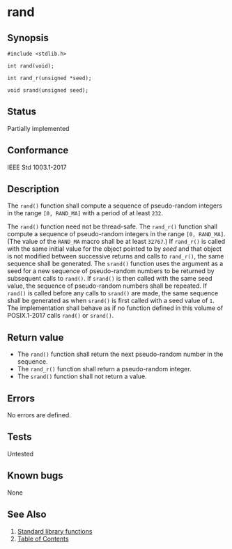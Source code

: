 # rand

## Synopsis

`#include <stdlib.h>`

`int rand(void);`

`int rand_r(unsigned *seed);`

`void srand(unsigned seed);`

## Status

Partially implemented

## Conformance

IEEE Std 1003.1-2017

## Description

The `rand()` function shall compute a sequence of pseudo-random integers in the range `[0, RAND_MA]` with a period of
at least `232`.

 The `rand()` function need not be thread-safe.  The `rand_r()` function shall compute a sequence of pseudo-random
 integers in the range `[0, RAND_MA]`. (The value of the ``RAND_MA`` macro shall be at least `32767`.) If ``rand_r()``
 is called with the same initial value for the object pointed to by _seed_ and that object is not modified between
 successive returns and calls to `rand_r()`, the same sequence shall be generated.  The `srand()` function uses the
 argument as a seed for a new sequence of pseudo-random numbers to be returned by subsequent calls to `rand()`. If
 `srand()` is then called with the same seed value, the sequence of pseudo-random numbers shall be repeated. If `rand()`
 is called before any calls to `srand()` are made, the same sequence shall be generated as when `srand()` is first
 called with a seed value of `1`. The implementation shall behave as if no function defined in this volume of
 POSIX.1-2017 calls `rand()` or `srand()`.

## Return value

* The `rand()` function shall return the next pseudo-random number in the sequence.
* The `rand_r()` function shall return a pseudo-random integer.
* The `srand()` function shall not return a value.

## Errors

No errors are defined.

## Tests

Untested

## Known bugs

None

## See Also

1. [Standard library functions](../README.md)
2. [Table of Contents](../../../README.md)
